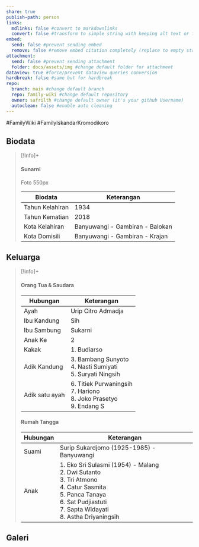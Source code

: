 ```yaml
---
share: true
publish-path: person
links:
  mdlinks: false #convert to markdownlinks 
  convert: false #transform to simple string with keeping alt text or file name/ title (it removes the  or []())
embed:
  send: false #prevent sending embed
  remove: false #remove embed citation completely (replace to empty string the ![[]] or ![]())
attachment: 
  send: false #prevent sending attachment
  folder: docs/assets/img #change default folder for attachment
dataview: true #force/prevent dataview queries conversion
hardbreak: false #same but for hardbreak
repo:
  branch: main #change default branch 
  repo: family-wiki #change default repository
  owner: safrilth #change default owner (it's your github Username)
  autoclean: false #enable auto cleaning
---
```

#FamilyWiki #FamilyIskandarKromodikoro 
## Biodata

> [!Info]+
> #### Sunarni
> Foto 550px
> 
> Biodata | Keterangan
> -----|------
> Tahun Kelahiran | 1934
> Tahun Kematian | 2018
> Kota Kelahiran | Banyuwangi - Gambiran - Balokan
> Kota Domisili | Banyuwangi - Gambiran - Krajan


## Keluarga

> [!info]+
> 
> #### Orang Tua & Saudara
> 
> Hubungan | Keterangan
> --------------|-----------
> Ayah | Urip Citro Admadja
> Ibu Kandung | Sih
> Ibu Sambung | Sukarni
> Anak Ke | 2
> Kakak | 1. Budiarso
> Adik Kandung | 3. Bambang Sunyoto<br>4. Nasti Sumiyati<br>5. Suryati Ningsih
> Adik satu ayah |  6. Titiek Purwaningsih<br>7. Hariono<br>8. Joko Prasetyo<br>9. Endang S
> 
> #### Rumah Tangga
> Hubungan | Keterangan 
> ------------|--------------
> Suami | Surip Sukardjomo (1925-1985) - Banyuwangi
> Anak | 1. Eko Sri Sulasmi (1954) - Malang<br>2. Dwi Sutanto<br>3. Tri Atmono<br>4. Catur Sasmita<br>5. Panca Tanaya<br>6. Sat Pudjiastuti<br>7. Sapta Widayati<br>8. Astha Driyaningsih
> 

## Galeri

